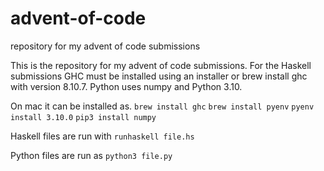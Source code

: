 # advent-of-code
repository for my advent of code submissions


This is the repository for my advent of code submissions. For the Haskell submissions GHC must be installed using an installer or brew install ghc with version 8.10.7. Python uses numpy and Python 3.10.


On mac it can be installed as.
`brew install ghc`
`brew install pyenv`
`pyenv install 3.10.0`
`pip3 install numpy`


Haskell files are run with `runhaskell file.hs`

Python files are run as `python3 file.py`
